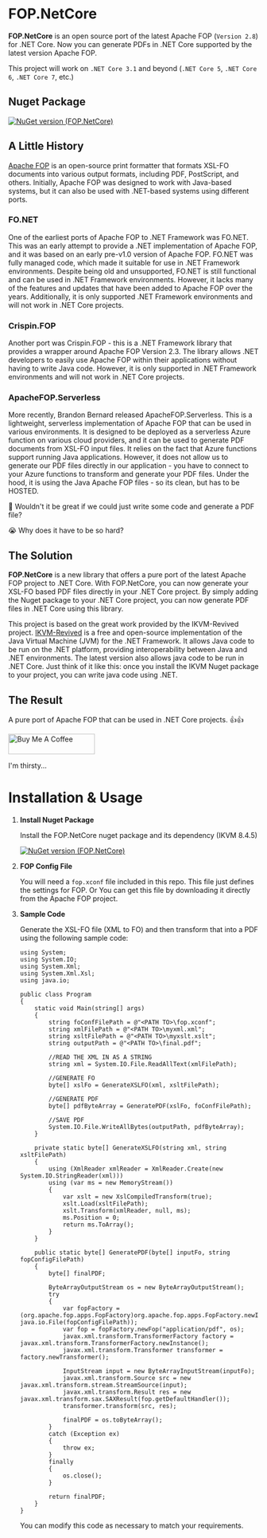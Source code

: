 # FOP.NetCore
**FOP.NetCore** is an open source port of the latest Apache FOP (`Version 2.8`) for .NET Core. Now you can generate PDFs in .NET Core supported by the latest version Apache FOP.

This project will work on `.NET Core 3.1` and beyond (`.NET Core 5`, `.NET Core 6`, `.NET Core 7`, etc.)

## Nuget Package
[![NuGet version (FOP.NetCore)](https://img.shields.io/nuget/v/FOP.NetCore.svg?style=flat-square)](https://www.nuget.org/packages/FOP.NetCore/)

## A Little History
[Apache FOP](https://xmlgraphics.apache.org/fop/) is an open-source print formatter that formats XSL-FO documents into various output formats, including PDF, PostScript, and others. Initially, Apache FOP was designed to work with Java-based systems, but it can also be used with .NET-based systems using different ports.

### **FO.NET**

One of the earliest ports of Apache FOP to .NET Framework was FO.NET. This was an early attempt to provide a .NET implementation of Apache FOP, and it was based on an early pre-v1.0 version of Apache FOP. FO.NET was fully managed code, which made it suitable for use in .NET Framework environments. Despite being old and unsupported, FO.NET is still functional and can be used in .NET Framework environments. However, it lacks many of the features and updates that have been added to Apache FOP over the years. Additionally, it is only supported .NET Framework environments and will not work in .NET Core projects.

### **Crispin.FOP**

Another port was Crispin.FOP - this is a .NET Framework library that provides a wrapper around Apache FOP Version 2.3. The library allows .NET developers to easily use Apache FOP within their applications without having to write Java code. However, it is only supported in .NET Framework environments and will not work in .NET Core projects.

### **ApacheFOP.Serverless**

More recently, Brandon Bernard released ApacheFOP.Serverless. This is a lightweight, serverless implementation of Apache FOP that can be used in various environments. It is designed to be deployed as a serverless Azure function on various cloud providers, and it can be used to generate PDF documents from XSL-FO input files. It relies on the fact that Azure functions support running Java applications. However, it does not allow us to generate our PDF files directly in our application - you have to connect to your Azure functions to transform and generate your PDF files. Under the hood, it is using the Java Apache FOP files - so its clean, but has to be HOSTED.

🤔 Wouldn't it be great if we could just write some code and generate a PDF file? 

😭 Why does it have to be so hard?


## The Solution
**FOP.NetCore** is a new library that offers a pure port of the latest Apache FOP project to .NET Core. With FOP.NetCore, you can now generate your XSL-FO based PDF files directly in your .NET Core project. By simply adding the Nuget package to your .NET Core project, you can now generate PDF files in .NET Core using this library. 

This project is based on the great work provided by the IKVM-Revived project. [IKVM-Revived](https://en.wikipedia.org/wiki/IKVM.NET) is a free and open-source implementation of the Java Virtual Machine (JVM) for the .NET Framework. It allows Java code to be run on the .NET platform, providing interoperability between Java and .NET environments. The latest version also allows java code to be run in .NET Core. Just think of it like this: once you install the IKVM Nuget package to your project, you can write java code using .NET.

## The Result
A pure port of Apache FOP that can be used in .NET Core projects. 👍👍

<a href="https://www.buymeacoffee.com/sorcerdon" target="_blank">
<img src="https://cdn.buymeacoffee.com/buttons/default-orange.png" alt="Buy Me A Coffee" height="41" width="174">
</a> 

I'm thirsty...

# Installation & Usage
1. **Install Nuget Package** 

    Install the FOP.NetCore nuget package and its dependency (IKVM 8.4.5)

    [![NuGet version (FOP.NetCore)](https://img.shields.io/nuget/v/FOP.NetCore.svg?style=flat-square)](https://www.nuget.org/packages/FOP.NetCore/)

2. **FOP Config File** 

    You will need a `fop.xconf` file included in this repo. This file just defines the settings for FOP. Or You can get this file by downloading it directly from the Apache FOP project.

3. **Sample Code**

    Generate the XSL-FO file (XML to FO) and then transform that into a PDF using the following sample code:

    ```
    using System;
    using System.IO;
    using System.Xml;
    using System.Xml.Xsl;
    using java.io;
    
    public class Program
    {
        static void Main(string[] args)
        {
            string foConfFilePath = @"<PATH TO>\fop.xconf";
            string xmlFilePath = @"<PATH TO>\myxml.xml";
            string xsltFilePath = @"<PATH TO>\myxslt.xslt";
            string outputPath = @"<PATH TO>\final.pdf";

            //READ THE XML IN AS A STRING
            string xml = System.IO.File.ReadAllText(xmlFilePath);

            //GENERATE FO
            byte[] xslFo = GenerateXSLFO(xml, xsltFilePath);

            //GENERATE PDF
            byte[] pdfByteArray = GeneratePDF(xslFo, foConfFilePath);

            //SAVE PDF
            System.IO.File.WriteAllBytes(outputPath, pdfByteArray);
        }

        private static byte[] GenerateXSLFO(string xml, string xsltFilePath)
        {
            using (XmlReader xmlReader = XmlReader.Create(new System.IO.StringReader(xml)))
            using (var ms = new MemoryStream())
            {
                var xslt = new XslCompiledTransform(true);
                xslt.Load(xsltFilePath);
                xslt.Transform(xmlReader, null, ms);
                ms.Position = 0;
                return ms.ToArray();
            }
        }

        public static byte[] GeneratePDF(byte[] inputFo, string fopConfigFilePath)
        {
            byte[] finalPDF;

            ByteArrayOutputStream os = new ByteArrayOutputStream();
            try
            {
                var fopFactory = (org.apache.fop.apps.FopFactory)org.apache.fop.apps.FopFactory.newInstance(new java.io.File(fopConfigFilePath));
                var fop = fopFactory.newFop("application/pdf", os);
                javax.xml.transform.TransformerFactory factory = javax.xml.transform.TransformerFactory.newInstance();
                javax.xml.transform.Transformer transformer = factory.newTransformer();

                InputStream input = new ByteArrayInputStream(inputFo);
                javax.xml.transform.Source src = new javax.xml.transform.stream.StreamSource(input);
                javax.xml.transform.Result res = new javax.xml.transform.sax.SAXResult(fop.getDefaultHandler());
                transformer.transform(src, res);

                finalPDF = os.toByteArray();
            }
            catch (Exception ex)
            {
                throw ex;
            }
            finally
            {
                os.close();
            }

            return finalPDF;
        }
    }
    ```

    You can modify this code as necessary to match your requirements.
